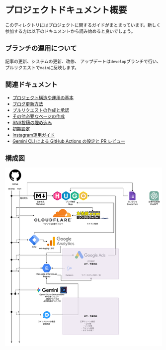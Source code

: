 # プロジェクトドキュメント概要

このディレクトリにはプロジェクトに関するガイドがまとまっています。新しく参加する方は以下のドキュメントから読み始めると良いでしょう。

## ブランチの運用について

記事の更新、システムの更新、改修、
アップデートは`develop`ブランチで行い、プルリクエストで`main`に反映します。

## 関連ドキュメント

- [プロジェクト構造や運用の基本](CONTRIBUTING.md)
- [ブログ更新方法](blog-posting.md)
- [プルリクエストの作成と承認](pull-request.md)
- [その他必要なページの作成](other-pages.md)
- [SNS投稿の埋め込み](shortcodes/README.md)
- [初期設定](setup.md)
- [Instagram運用ガイド](instagram.md)
- [Gemini CLI による GitHub Actions の設定と PR レビュー](gemini-cli.md)

## 構成図

![構成図](./image/system-architect.drawio.png)

